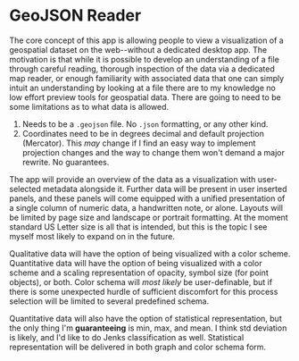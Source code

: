 # GeoJSON Reader

The core concept of this app is allowing people to view a visualization of a geospatial dataset on the web--without a dedicated desktop app. The motivation is that while it is possible to develop an understanding of a file through careful reading, thorough inspection of the data via a dedicated map reader, or enough familiarity with associated data that one can simply intuit an understanding by looking at a file there are to my knowledge no low effort preview tools for geospatial data. There are going to need to be some limitations as to what data is allowed.

1. Needs to be a `.geojson` file. No `.json` formatting, or any other kind.
2. Coordinates need to be in degrees decimal and default projection (Mercator). This *may* change if I find an easy way to implement projection changes and the way to change them won't demand a major rewrite. No guarantees.

The app will provide an overview of the data as a visualization with user-selected metadata alongside it. Further data will be present in user inserted panels, and these panels will come equipped with a unified presentation of a single column of numeric data, a handwritten note, or alone. Layouts will be limited by page size and landscape or portrait formatting. At the moment standard US Letter size is all that is intended, but this is the topic I see myself most likely to expand on in the future.

Qualitative data will have the option of being visualized with a color scheme. Quantitative data will have the option of being visualized with a color scheme and a scaling representation of opacity, symbol size (for point objects), or both. Color schema will *most likely* be user-definable, but if there is some unexpected hurdle of sufficient discomfort for this process selection will be limited to several predefined schema. 

Quantitative data will also have the option of statistical representation, but the only thing I'm **guaranteeing** is min, max, and mean. I think std deviation is likely, and I'd like to do Jenks classification as well. Statistical representation will be delivered in both graph and color schema form.